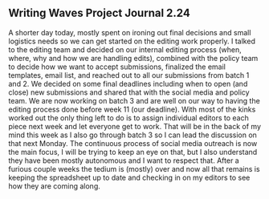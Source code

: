 ## Writing Waves Project Journal 2.24

A shorter day today, mostly spent on ironing out final decisions and small logistics needs so we can get started on the editing work properly. I talked to the editing team and decided on our internal editing process (when, where, why and how we are handling edits), combined with the policy team to decide how we want to accept submissions, finalized the email templates, email list, and reached out to all our submissions from batch 1 and 2. We decided on some final deadlines including when to open (and close) new submissions and shared that with the social media and policy team. We are now working on batch 3 and are well on our way to having the editing process done before week 11 (our deadline). With most of the kinks worked out the only thing left to do is to assign individual editors to each piece next week and let everyone get to work. That will be in the back of my mind this week as I also go through batch 3 so I can lead the discussion on that next Monday. The continuous process of social media outreach is now the main focus, I will be trying to keep an eye on that, but I also understand they have been mostly autonomous and I want to respect that. After a furious couple weeks the tedium is (mostly) over and now all that remains is keeping the spreadsheet up to date and checking in on my editors to see how they are coming along. 
